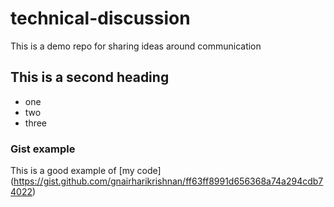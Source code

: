 # technical-discussion
This is a demo repo for sharing ideas around communication

## This is a second heading

* one
* two 
* three

### Gist example

This is a good example of [my code] (https://gist.github.com/gnairharikrishnan/ff63ff8991d656368a74a294cdb74022)

